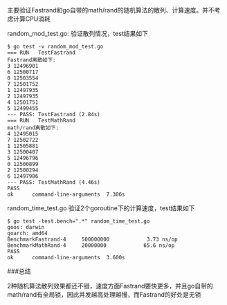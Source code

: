 主要验证Fastrand和go自带的math/rand的随机算法的散列、计算速度。并不考虑计算CPU消耗

random_mod_test.go: 验证散列情况，test结果如下

```shell
$ go test -v random_mod_test.go 
=== RUN   TestFastrand
Fastrand离散如下:
3 12496901
6 12500717
0 12503554
7 12501752
1 12497935
2 12497935
4 12501751
5 12499455
--- PASS: TestFastrand (2.84s)
=== RUN   TestMathRand
math/rand离散如下:
4 12495015
7 12502722
1 12505881
3 12500407
5 12496796
0 12500899
2 12500294
6 12497986
--- PASS: TestMathRand (4.46s)
PASS
ok  	command-line-arguments	7.306s
```

random_time_test.go 验证2个goroutine下的计算速度，test结果如下

```shell
$ go test -test.bench=".*" random_time_test.go 
goos: darwin
goarch: amd64
BenchmarkFastrand-4   	500000000	         3.73 ns/op
BenchmarkMathRand-4   	20000000	        65.6 ns/op
PASS
ok  	command-line-arguments	3.600s
```

###总结

2种随机算法散列效果都还不错，速度方面Fastrand要快更多，并且go自带的math/rand有全局锁，因此并发越高处理越慢，而Fastrand的好处是无锁